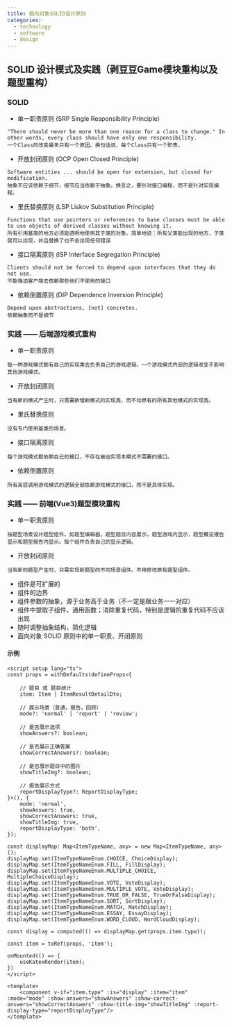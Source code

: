 ```yaml
---
title: 面向对象SOLID设计原则
categories:
  - technology
  - software
  - design
---
```


## SOLID 设计模式及实践（剥豆豆Game模块重构以及题型重构）

### SOLID

* 单一职责原则 (SRP Single Responsibility Principle)
  
```
"There should never be more than one reason for a class to change." In other words, every class should have only one responsibility.
一个Class的改变最多只有一个原因。换句话说，每个Class只有一个职责。
```

* 开放封闭原则 (OCP Open Closed Principle)

```
Software entities ... should be open for extension, but closed for modification.
抽象不应该依赖于细节，细节应当依赖于抽象。换言之，要针对接口编程，而不是针对实现编程。
```

* 里氏替换原则 (LSP Liskov Substitution Principle)

```
Functions that use pointers or references to base classes must be able to use objects of derived classes without knowing it.
所有引用基类的地方必须能透明地使用其子类的对象。简单地说：所有父类能出现的地方，子类就可以出现，并且替换了也不会出现任何错误
```

* 接口隔离原则 (ISP Interface Segregation Principle)

```
Clients should not be forced to depend upon interfaces that they do not use.
不能强迫客户端去依赖那些他们不使用的接口
```

* 依赖倒置原则 (DIP Dependence Inversion Principle)

```
Depend upon abstractions, [not] concretes.
依赖抽象而不是细节
```

### 实践 —— 后端游戏模式重构

* 单一职责原则
  
```
每一种游戏模式都有自己的实现类去负责自己的游戏逻辑。一个游戏模式内部的逻辑改变不影响其他游戏模式。
```

* 开放封闭原则
  
```
当有新的模式产生时，只需要新增新模式的实现类，而不动原有的所有其他模式的实现类。
```

* 里氏替换原则
  
```
没有专门使用基类的场景。
```

* 接口隔离原则
  
```
每个游戏模式都依赖自己的接口，不存在被迫实现本模式不需要的接口。
```

* 依赖倒置原则

```
所有高层调用游戏模式的逻辑全部依赖游戏模式的接口，而不是具体实现。
```

### 实践 —— 前端(Vue3)题型模块重构

* 单一职责原则
  
```
按题型场景设计题型组件。如题型编辑器，题型题目内容展示，题型游戏内显示，题型概览报告显示和题型报告内显示。每个组件负责自己的显示逻辑。
```

* 开放封闭原则
  
```
当有新的题型产生时，只需实现新题型的不同场景组件。不用修改原有题型组件。
```

* 组件是可扩展的
* 组件的边界
* 组件参数的抽象，源于业务高于业务（不一定是跟业务一一对应）
* 组件中提取子组件，通用函数；消除重复代码，特别是逻辑的重复代码不应该出现
* 随时调整抽象结构，简化逻辑
* 面向对象 SOLID 原则中的单一职责、开闭原则

#### 示例

```vue
<script setup lang="ts">
const props = withDefaults(defineProps<{

	// 题目 或 题目统计
	item: Item | ItemResultDetailDto;

	// 展示场景（普通，报告，回顾）
	mode?: 'normal' | 'report' | 'review';

	// 是否展示选项
	showAnswers?: boolean;

	// 是否展示正确答案
	showCorrectAnswers?: boolean;

	// 是否展示题目中的图片
	showTitleImg?: boolean;

	// 报告展示方式
	reportDisplayType?: ReportDisplayType;
}>(), {
	mode: 'normal',
	showAnswers: true,
	showCorrectAnswers: true,
	showTitleImg: true,
	reportDisplayType: 'both',
});

const displayMap: Map<ItemTypeName, any> = new Map<ItemTypeName, any>();
displayMap.set(ItemTypeNameEnum.CHOICE, ChoiceDisplay);
displayMap.set(ItemTypeNameEnum.FILL, FillDisplay);
displayMap.set(ItemTypeNameEnum.MULTIPLE_CHOICE, MultipleChoiceDisplay);
displayMap.set(ItemTypeNameEnum.VOTE, VoteDisplay);
displayMap.set(ItemTypeNameEnum.MULTIPLE_VOTE, VoteDisplay);
displayMap.set(ItemTypeNameEnum.TRUE_OR_FALSE, TrueOrFalseDisplay);
displayMap.set(ItemTypeNameEnum.SORT, SortDisplay);
displayMap.set(ItemTypeNameEnum.MATCH, MatchDisplay);
displayMap.set(ItemTypeNameEnum.ESSAY, EssayDisplay);
displayMap.set(ItemTypeNameEnum.WORD_CLOUD, WordCloudDisplay);

const display = computed(() => displayMap.get(props.item.type));

const item = toRef(props, 'item');

onMounted(() => {
	useKatexRender(item);
})
</script>

<template>
	<component v-if="item.type" :is="display" :item="item" :mode="mode" :show-answers="showAnswers" :show-correct-answers="showCorrectAnswers" :show-title-img="showTitleImg" :report-display-type="reportDisplayType"/>
</template>

```
